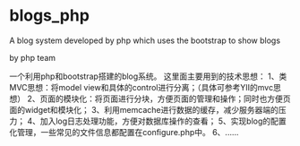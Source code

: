 blogs_php
=========
A blog system developed by php which uses the bootstrap to show blogs

 by php team
 
 
 一个利用php和bootstrap搭建的blog系统。
 这里面主要用到的技术思想：
 1、类MVC思想：将model view和具体的control进行分离；（具体可参考YII的mvc思想）
 2、页面的模块化：将页面进行分块，方便页面的管理和操作；同时也方便页面的widget和模块化；
 3、利用memcache进行数据的缓存，减少服务器端的压力；
 4、加入log日志处理功能，方便对数据库操作的查看；
 5、实现blog的配置化管理，一些常见的文件信息都配置在configure.php中。
 6、......
